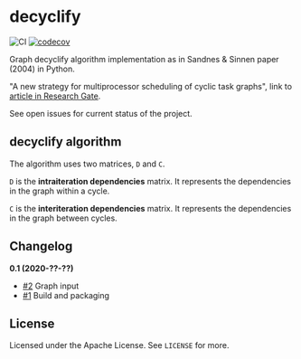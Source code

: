 # decyclify

![CI](https://github.com/kinow/decyclify/workflows/CI/badge.svg)
[![codecov](https://codecov.io/gh/kinow/decyclify/branch/master/graph/badge.svg)](https://codecov.io/gh/kinow/decyclify)

Graph decyclify algorithm implementation as in Sandnes &amp; Sinnen paper (2004) in Python.

"A new strategy for multiprocessor scheduling of cyclic task graphs", link to [article in Research Gate](https://www.researchgate.net/publication/220298826_A_new_strategy_for_multiprocessor_scheduling_of_cyclic_task_graphs).

See open issues for current status of the project.

## decyclify algorithm

The algorithm uses two matrices, `D` and `C`.

`D` is the **intraiteration dependencies** matrix. It represents the dependencies
in the graph within a cycle.

`C` is the **interiteration dependencies** matrix. It represents the dependencies
in the graph between cycles.

## Changelog

**0.1 (2020-??-??)**

- [#2](https://github.com/kinow/decyclify/issues/2) Graph input
- [#1](https://github.com/kinow/decyclify/issues/1) Build and packaging

## License

Licensed under the Apache License. See `LICENSE` for more.

